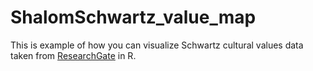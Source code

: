 # ShalomSchwartz_value_map
This is example of how you can visualize Schwartz cultural values data taken from [ResearchGate](https://www.researchgate.net/publication/304715744_The_7_Schwartz_cultural_value_orientation_scores_for_80_countries) in R.
